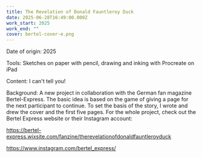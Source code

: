 ```yaml
---
title: The Revelation of Donald Fauntleroy Duck
date: 2025-06-28T16:49:00.000Z
work_start: 2025
work_end: ""
cover: bertel-cover-e.png
---
```

Date of origin: 2025

Tools: Sketches on paper with pencil, drawing and inking with Procreate on iPad

Content: I can't tell you! 

Background: A new project in collaboration with the German fan magazine Bertel-Express. The basic idea is based on the game of giving a page for the next participant to continue. To set the basis of the story, I wrote and drew the cover and the first five pages. For the whole project, check out the Bertel Express website or their Instagram account:

https://bertel-express.wixsite.com/fanzine/therevelationofdonaldfauntleroyduck

https://www.instagram.com/bertel_express/
